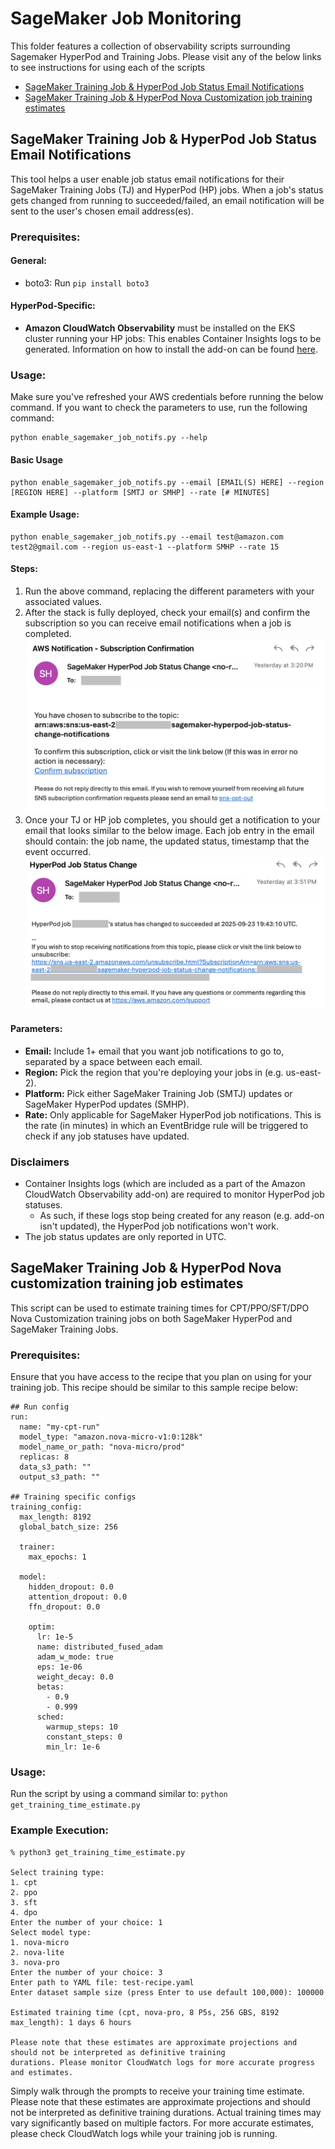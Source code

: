 # SageMaker Job Monitoring
This folder features a collection of observability scripts surrounding Sagemaker HyperPod and Training Jobs. Please
visit any of the below links to see instructions for using each of the scripts

- [SageMaker Training Job & HyperPod Job Status Email Notifications](#sagemaker-training-job--hyperpod-job-status-email-notifications)
- [SageMaker Training Job & HyperPod Nova Customization job training estimates](#sagemaker-training-job--hyperpod-nova-customization-training-job-estimates)

## SageMaker Training Job & HyperPod Job Status Email Notifications
This tool helps a user enable job status email notifications for their SageMaker Training Jobs (TJ) and HyperPod (HP) jobs. 
When a job's status gets changed from running to succeeded/failed, an email notification will be sent to the user's chosen email address(es). 
### Prerequisites:
#### General: 
- boto3: Run ```pip install boto3```
#### HyperPod-Specific: 
- **Amazon CloudWatch Observability** must be installed on the EKS cluster running your HP jobs: This enables Container Insights logs to be generated. Information on how to install the add-on can be found [here](https://docs.aws.amazon.com/AmazonCloudWatch/latest/monitoring/install-CloudWatch-Observability-EKS-addon.html). 
### Usage:
Make sure you've refreshed your AWS credentials before running the below command. If you want to check the parameters to use, run the following command:
```
python enable_sagemaker_job_notifs.py --help
```
#### Basic Usage
```
python enable_sagemaker_job_notifs.py --email [EMAIL(S) HERE] --region [REGION HERE] --platform [SMTJ or SMHP] --rate [# MINUTES]
```
#### Example Usage:
```
python enable_sagemaker_job_notifs.py --email test@amazon.com test2@gmail.com --region us-east-1 --platform SMHP --rate 15
```
#### Steps:
1. Run the above command, replacing the different parameters with your associated values.
2. After the stack is fully deployed, check your email(s) and confirm the subscription so you can receive email notifications when a job is completed. 
![An image displaying the subscription email the user will receive upon stack completion.](../SageMakerJobsMonitoring/imgs/job_subscription_example.png)
3. Once your TJ or HP job completes, you should get a notification to your email that looks similar to the below image. Each job entry in the email should contain: the job name, the updated status, timestamp that the event occurred. 
![An image displaying an example of a job notification email that the user will receive when a job completes.](../SageMakerJobsMonitoring/imgs/job_notification_example.png)
#### Parameters:
- **Email:** Include 1+ email that you want job notifications to go to, separated by a space between each email.  
- **Region:** Pick the region that you're deploying your jobs in (e.g. us-east-2). 
- **Platform:** Pick either SageMaker Training Job (SMTJ) updates or SageMaker HyperPod updates (SMHP).
- **Rate:** Only applicable for SageMaker HyperPod job notifications. This is the rate (in minutes) in which an EventBridge rule will be triggered to check if any job statuses have updated. 
### Disclaimers
* Container Insights logs (which are included as a part of the Amazon CloudWatch Observability add-on) are required to monitor HyperPod job statuses. 
  * As such, if these logs stop being created for any reason (e.g. add-on isn't updated), the HyperPod job notifications won't work.  
* The job status updates are only reported in UTC. 

## SageMaker Training Job & HyperPod Nova customization training job estimates

This script can be used to estimate training times for CPT/PPO/SFT/DPO Nova Customization training
jobs on both SageMaker HyperPod and SageMaker Training Jobs.

### Prerequisites:
Ensure that you have access to the recipe that you plan on using for your training job. This recipe should be similar to 
this sample recipe below:

```
## Run config
run:
  name: "my-cpt-run"             
  model_type: "amazon.nova-micro-v1:0:128k"  
  model_name_or_path: "nova-micro/prod"
  replicas: 8                   
  data_s3_path: ""                
  output_s3_path: ""              

## Training specific configs
training_config:
  max_length: 8192               
  global_batch_size: 256           

  trainer:
    max_epochs: 1               

  model:
    hidden_dropout: 0.0          
    attention_dropout: 0.0       
    ffn_dropout: 0.0             

    optim:
      lr: 1e-5                 
      name: distributed_fused_adam 
      adam_w_mode: true       
      eps: 1e-06               
      weight_decay: 0.0        
      betas:                   
        - 0.9
        - 0.999
      sched:
        warmup_steps: 10     
        constant_steps: 0    
        min_lr: 1e-6         
```

### Usage:
Run the script by using a command similar to: 
``` python get_training_time_estimate.py ```

### Example Execution:
```
% python3 get_training_time_estimate.py

Select training type:
1. cpt
2. ppo
3. sft
4. dpo
Enter the number of your choice: 1
Select model type:
1. nova-micro
2. nova-lite
3. nova-pro
Enter the number of your choice: 3
Enter path to YAML file: test-recipe.yaml
Enter dataset sample size (press Enter to use default 100,000): 100000

Estimated training time (cpt, nova-pro, 8 P5s, 256 GBS, 8192 max_length): 1 days 6 hours

Please note that these estimates are approximate projections and should not be interpreted as definitive training 
durations. Please monitor CloudWatch logs for more accurate progress and estimates.
```

Simply walk through the prompts to receive your training time estimate. Please note that these estimates
are approximate projections and should not be interpreted as definitive training durations. Actual training
times may vary significantly based on multiple factors. For more accurate estimates, please check CloudWatch
logs while your training job is running.